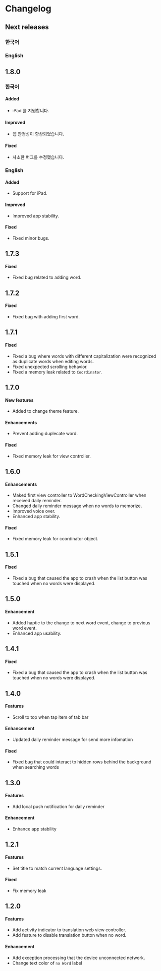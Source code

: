 # Changelog

## Next releases

### 한국어

### English

## 1.8.0

### 한국어

#### Added
- iPad 를 지원합니다.

#### Improved
- 앱 안정성이 향상되었습니다.

#### Fixed
- 사소한 버그를 수정했습니다.

### English

#### Added
- Support for iPad.

#### Improved
- Improved app stability.

#### Fixed
- Fixed minor bugs.

## 1.7.3

#### Fixed
- Fixed bug related to adding word.

## 1.7.2

#### Fixed
- Fixed bug with adding first word.

## 1.7.1

#### Fixed
- Fixed a bug where words with different capitalization were recognized as duplicate words when editing words.
- Fixed unexpected scrolling behavior.
- Fixed a memory leak related to `Coordinator`.

## 1.7.0

#### New features
- Added to change theme feature.

#### Enhancements
- Prevent adding duplecate word.

#### Fixed
- Fixed memory leak for view controller.

## 1.6.0

#### Enhancements
- Maked first view controller to WordCheckingViewController when received daily reminder.
- Changed daily reminder message when no words to memorize.
- Improved voice over.
- Enhanced app stability.

#### Fixed
- Fixed memory leak for coordinator object.

## 1.5.1

#### Fixed
- Fixed a bug that caused the app to crash when the list button was touched when no words were displayed.

## 1.5.0

#### Enhancement
- Added haptic to the change to next word event, change to previous word event.
- Enhanced app usability.

## 1.4.1

#### Fixed
- Fixed a bug that caused the app to crash when the list button was touched when no words were displayed.

## 1.4.0

#### Features
- Scroll to top when tap item of tab bar

#### Enhancement
- Updated daily reminder message for send more infomation

#### Fixed
- Fixed bug that could interact to hidden rows behind the background when searching words

## 1.3.0

#### Features
- Add local push notification for daily reminder

#### Enhancement
- Enhance app stability


## 1.2.1

#### Features
- Set title to match current language settings.

#### Fixed
- Fix memory leak

## 1.2.0

#### Features
- Add activity indicator to translation web view controller.
- Add feature to disable translation button when no word.

#### Enhancement
- Add exception processing that the device unconnected network.
- Change text color of `no Word` label



<!--#### Added 새로운 기능-->
<!--#### Changed 기존 기능의 변경사항-->
<!--#### Deprecated 곧 지워질 기능-->
<!--#### Removed 지금 지워진 기능-->
<!--#### Fixed 버그 픽스-->
<!--#### Security 취약점이 있는 경우-->
